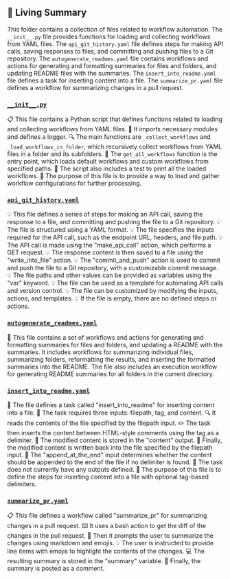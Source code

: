 

<!-- Living README Summary -->
## 🌳 Living Summary

This folder contains a collection of files related to workflow automation. The `__init__.py` file provides functions for loading and collecting workflows from YAML files. The `api_git_history.yaml` file defines steps for making API calls, saving responses to files, and committing and pushing files to a Git repository. The `autogenerate_readmes.yaml` file contains workflows and actions for generating and formatting summaries for files and folders, and updating README files with the summaries. The `insert_into_readme.yaml` file defines a task for inserting content into a file. The `summarize_pr.yaml` file defines a workflow for summarizing changes in a pull request.


### [`__init__.py`](https://github.com/raphael-francis/AutoPR-internal/tree/main/./autopr/workflows/__init__.py/)

📋 This file contains a Python script that defines functions related to loading and collecting workflows from YAML files.
📁 It imports necessary modules and defines a logger.
🔍 The main functions are `_collect_workflows` and `_load_workflows_in_folder`, which recursively collect workflows from YAML files in a folder and its subfolders.
🔧 The `get_all_workflows` function is the entry point, which loads default workflows and custom workflows from specified paths.
📃 The script also includes a test to print all the loaded workflows.
🔄 The purpose of this file is to provide a way to load and gather workflow configurations for further processing.


### [`api_git_history.yaml`](https://github.com/raphael-francis/AutoPR-internal/tree/main/./autopr/workflows/api_git_history.yaml/)

💡 This file defines a series of steps for making an API call, saving the response to a file, and committing and pushing the file to a Git repository.
💡 The file is structured using a YAML format.
💡 The file specifies the inputs required for the API call, such as the endpoint URL, headers, and file path.
💡 The API call is made using the "make_api_call" action, which performs a GET request.
💡 The response content is then saved to a file using the "write_into_file" action.
💡 The "commit_and_push" action is used to commit and push the file to a Git repository, with a customizable commit message.
💡 The file paths and other values can be provided as variables using the "var" keyword.
💡 The file can be used as a template for automating API calls and version control.
💡 The file can be customized by modifying the inputs, actions, and templates.
💡 If the file is empty, there are no defined steps or actions.


### [`autogenerate_readmes.yaml`](https://github.com/raphael-francis/AutoPR-internal/tree/main/./autopr/workflows/autogenerate_readmes.yaml/)

📝 This file contains a set of workflows and actions for generating and formatting summaries for files and folders, and updating a README with the summaries. It includes workflows for summarizing individual files, summarizing folders, reformatting the results, and inserting the formatted summaries into the README. The file also includes an execution workflow for generating README summaries for all folders in the current directory.


### [`insert_into_readme.yaml`](https://github.com/raphael-francis/AutoPR-internal/tree/main/./autopr/workflows/insert_into_readme.yaml/)

📝 The file defines a task called "insert_into_readme" for inserting content into a file.
📄 The task requires three inputs: filepath, tag, and content.
🔍 It reads the contents of the file specified by the filepath input.
✏️ The task then inserts the content between HTML-style comments using the tag as a delimiter.
📝 The modified content is stored in the "content" output.
💾 Finally, the modified content is written back into the file specified by the filepath input.
📝 The "append_at_the_end" input determines whether the content should be appended to the end of the file if no delimiter is found.
📝 The task does not currently have any outputs defined.
📝 The purpose of this file is to define the steps for inserting content into a file with optional tag-based delimiters.


### [`summarize_pr.yaml`](https://github.com/raphael-francis/AutoPR-internal/tree/main/./autopr/workflows/summarize_pr.yaml/)

📋 This file defines a workflow called "summarize_pr" for summarizing changes in a pull request.
⌨️ It uses a bash action to get the diff of the changes in the pull request.
💬 Then it prompts the user to summarize the changes using markdown and emojis.
💡 The user is instructed to provide line items with emojis to highlight the contents of the changes.
💻 The resulting summary is stored in the "summary" variable.
💬 Finally, the summary is posted as a comment.


<!-- Living README Summary -->